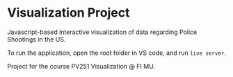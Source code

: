 # Visualization Project

Javascript-based interactive visualization of data regarding Police Shootings in the US.

To run the application, open the root folder in VS code, and run `live server`.

Project for the course PV251 Visualization @ FI MU.
